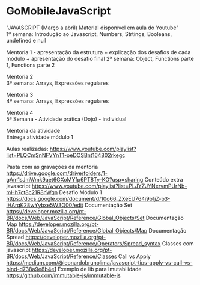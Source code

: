 # GoMobileJavaScript

"JAVASCRIPT 
(Março a abril)
Material disponível em aula do Youtube"			
	1ª semana: Introdução ao Javascript, Numbers, Strtings, Booleans, undefined e null	

Mentoria 1 - apresentação da estrutura + explicação dos desafios de cada módulo + apresentação do desafio final	
	2ª semana: Object, Functions parte 1, Functions parte 2	

Mentoria 2	
	3ª semana: Arrays, Expressões regulares	

Mentoria 3	
	4ª semana: Arrays, Expressões regulares	

Mentoria 4	
	5ª Semana - Atividade prática (Dojo) - individual	

Mentoria da atividade	
Entrega atividade módulo 1	

Aulas realizadas: https://www.youtube.com/playlist?list=PLQCmSnNFVYnT1-oeDOSBnt164802rkegc

Pasta com as  gravações da mentoria	https://drive.google.com/drive/folders/1-gAm1sJmWmk9aet6GXoMYfp6PT8Ty-KO?usp=sharing
Conteúdo extra javascript	https://www.youtube.com/playlist?list=PLJYZJYNervmPUrNb-mHh7ct8c21R8nWqn
Desafio Módulo 1	https://docs.google.com/document/d/10o66_ZXeEU764i9b1jZ-b3-lHArqK28wYybxe5W3Q00/edit
Documentação Set 	https://developer.mozilla.org/pt-BR/docs/Web/JavaScript/Reference/Global_Objects/Set
Documentação Map	https://developer.mozilla.org/pt-BR/docs/Web/JavaScript/Reference/Global_Objects/Map
Documentação Spread	https://developer.mozilla.org/pt-BR/docs/Web/JavaScript/Reference/Operators/Spread_syntax
Classes com javascript	https://developer.mozilla.org/pt-BR/docs/Web/JavaScript/Reference/Classes
Call vs Apply	https://medium.com/@leonardobrunolima/javascript-tips-apply-vs-call-vs-bind-d738a9e8b4e1
Exemplo de lib para Imutabilidade	https://github.com/immutable-js/immutable-js
